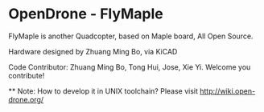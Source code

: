 OpenDrone - FlyMaple
====================

FlyMaple is another Quadcopter, based on Maple board, All Open Source.

Hardware designed by Zhuang Ming Bo, via KiCAD

Code Contributor: Zhuang Ming Bo, Tong Hui, Jose, Xie Yi. Welcome you contribute!

** Note: How to develop it in UNIX toolchain? Please visit http://wiki.open-drone.org/

